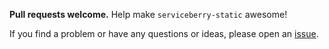 **Pull requests welcome.** Help make `serviceberry-static` awesome!

If you find a problem or have any questions or ideas, please open an
[issue](https://github.com/bob-gray/serviceberry-static/issues).
